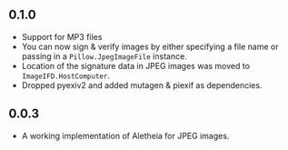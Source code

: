 ## 0.1.0

* Support for MP3 files
* You can now sign & verify images by either specifying a file name or passing
  in a `Pillow.JpegImageFile` instance.
* Location of the signature data in JPEG images was moved to
  `ImageIFD.HostComputer`.
* Dropped pyexiv2 and added mutagen & piexif as dependencies.

## 0.0.3

* A working implementation of Aletheia for JPEG images.
